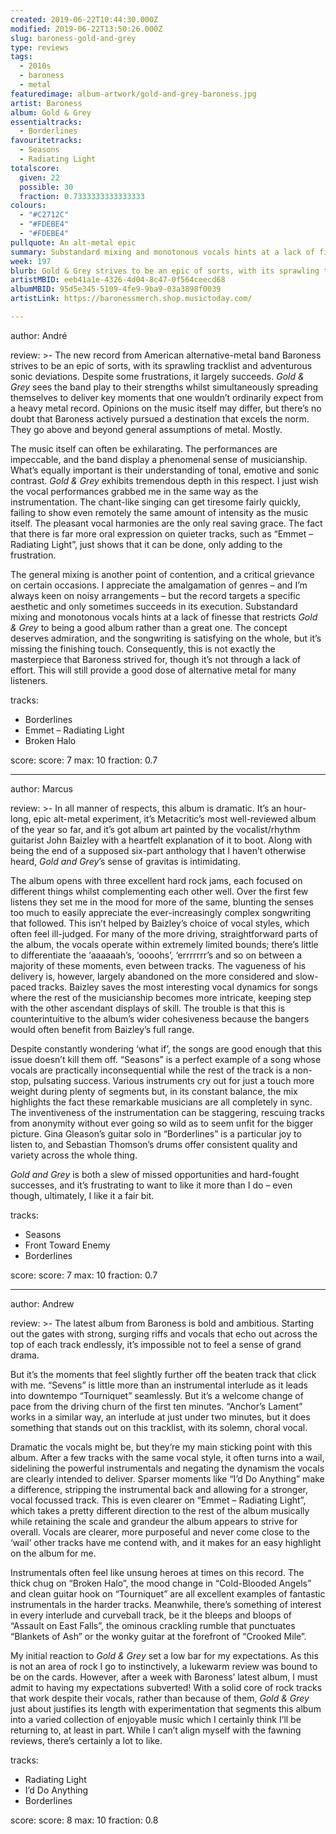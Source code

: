 ```yaml
---
created: 2019-06-22T10:44:30.000Z
modified: 2019-06-22T13:50:26.000Z
slug: baroness-gold-and-grey
type: reviews
tags:
  - 2010s
  - baroness
  - metal
featuredimage: album-artwork/gold-and-grey-baroness.jpg
artist: Baroness
album: Gold & Grey
essentialtracks:
  - Borderlines
favouritetracks:
  - Seasons
  - Radiating Light
totalscore:
  given: 22
  possible: 30
  fraction: 0.7333333333333333
colours:
  - "#C2712C"
  - "#FDEBE4"
  - "#FDEBE4"
pullquote: An alt-metal epic
summary: Substandard mixing and monotonous vocals hints at a lack of finesse that restricts Gold & Grey to being a good album rather than a great one. The concept deserves admiration, and the songwriting is satisfying on the whole, but it’s missing the finishing touch.
week: 197
blurb: Gold & Grey strives to be an epic of sorts, with its sprawling tracklist and adventurous sonic deviations. Despite some frustrations, it largely succeeds.
artistMBID: eeb41a1e-4326-4d04-8c47-0f564ceecd68
albumMBID: 95d5e345-5109-4fe9-9ba9-03a3898f0039
artistLink: https://baronessmerch.shop.musictoday.com/

---
```


author: André

review: >-
  The new record from American alternative-metal band Baroness strives to be an epic of sorts, with its sprawling tracklist and adventurous sonic deviations. Despite some frustrations, it largely succeeds. *Gold & Grey* sees the band play to their strengths whilst simultaneously spreading themselves to deliver key moments that one wouldn’t ordinarily expect from a heavy metal record. Opinions on the music itself may differ, but there’s no doubt that Baroness actively pursued a destination that excels the norm. They go above and beyond general assumptions of metal. Mostly.

  The music itself can often be exhilarating. The performances are impeccable, and the band display a phenomenal sense of musicianship. What’s equally important is their understanding of tonal, emotive and sonic contrast. *Gold & Grey* exhibits tremendous depth in this respect. I just wish the vocal performances grabbed me in the same way as the instrumentation. The chant-like singing can get tiresome fairly quickly, failing to show even remotely the same amount of intensity as the music itself. The pleasant vocal harmonies are the only real saving grace. The fact that there is far more oral expression on quieter tracks, such as “Emmet – Radiating Light”, just shows that it can be done, only adding to the frustration.

  The general mixing is another point of contention, and a critical grievance on certain occasions. I appreciate the amalgamation of genres – and I’m always keen on noisy arrangements – but the record targets a specific aesthetic and only sometimes succeeds in its execution. Substandard mixing and monotonous vocals hints at a lack of finesse that restricts *Gold & Grey* to being a good album rather than a great one. The concept deserves admiration, and the songwriting is satisfying on the whole, but it’s missing the finishing touch. Consequently, this is not exactly the masterpiece that Baroness strived for, though it’s not through a lack of effort. This will still provide a good dose of alternative metal for many listeners.

tracks:
  - Borderlines
  - ­­Emmet – Radiating Light
  - ­­Broken Halo

score:
  score: 7
  max: 10
  fraction: 0.7

---
author: Marcus

review: >-
  In all manner of respects, this album is dramatic. It’s an hour-long, epic alt-metal experiment, it’s Metacritic’s most well-reviewed album of the year so far, and it’s got album art painted by the vocalist/rhythm guitarist John Baizley with a heartfelt explanation of it to boot. Along with being the end of a supposed six-part anthology that I haven’t otherwise heard, *Gold and Grey*’s sense of gravitas is intimidating.

  The album opens with three excellent hard rock jams, each focused on different things whilst complementing each other well. Over the first few listens they set me in the mood for more of the same, blunting the senses too much to easily appreciate the ever-increasingly complex songwriting that followed. This isn’t helped by Baizley’s choice of vocal styles, which often feel ill-judged. For many of the more driving, straightforward parts of the album, the vocals operate within extremely limited bounds; there’s little to differentiate the ‘aaaaaah’s, ‘oooohs’, ‘errrrrrr’s and so on between a majority of these moments, even between tracks. The vagueness of his delivery is, however, largely abandoned on the more considered and slow-paced tracks. Baizley saves the most interesting vocal dynamics for songs where the rest of the musicianship becomes more intricate, keeping step with the other ascendant displays of skill. The trouble is that this is counterintuitive to the album’s wider cohesiveness because the bangers would often benefit from Baizley’s full range.

  Despite constantly wondering ‘what if’, the songs are good enough that this issue doesn’t kill them off. “Seasons” is a perfect example of a song whose vocals are practically inconsequential while the rest of the track is a non-stop, pulsating success. Various instruments cry out for just a touch more weight during plenty of segments but, in its constant balance, the mix highlights the fact these remarkable musicians are all completely in sync. The inventiveness of the instrumentation can be staggering, rescuing tracks from anonymity without ever going so wild as to seem unfit for the bigger picture. Gina Gleason’s guitar solo in “Borderlines” is a particular joy to listen to, and Sebastian Thomson’s drums offer consistent quality and variety across the whole thing. 
  
  *Gold and Grey* is both a slew of missed opportunities and hard-fought successes, and it’s frustrating to want to like it more than I do – even though, ultimately, I like it a fair bit.

tracks:
  - Seasons
  - ­­Front Toward Enemy
  - ­­Borderlines

score:
  score: 7
  max: 10
  fraction: 0.7

---
author: Andrew

review: >-
  The latest album from Baroness is bold and ambitious. Starting out the gates with strong, surging riffs and vocals that echo out across the top of each track endlessly, it’s impossible not to feel a sense of grand drama.

  But it’s the moments that feel slightly further off the beaten track that click with me. “Sevens” is little more than an instrumental interlude as it leads into downtempo “Tourniquet” seamlessly. But it’s a welcome change of pace from the driving churn of the first ten minutes. “Anchor’s Lament” works in a similar way, an interlude at just under two minutes, but it does something that stands out on this tracklist, with its solemn, choral vocal.

  Dramatic the vocals might be, but they’re my main sticking point with this album. After a few tracks with the same vocal style, it often turns into a wail, sidelining the powerful instrumentals and negating the dynamism the vocals are clearly intended to deliver. Sparser moments like “I’d Do Anything” make a difference, stripping the instrumental back and allowing for a stronger, vocal focussed track. This is even clearer on “Emmet – Radiating Light”, which takes a pretty different direction to the rest of the album musically while retaining the scale and grandeur the album appears to strive for overall. Vocals are clearer, more purposeful and never come close to the ‘wail’ other tracks have me contend with, and it makes for an easy highlight on the album for me.

  Instrumentals often feel like unsung heroes at times on this record. The thick chug on “Broken Halo”, the mood change in “Cold-Blooded Angels” and clean guitar hook on “Tourniquet” are all excellent examples of fantastic instrumentals in the harder tracks. Meanwhile, there’s something of interest in every interlude and curveball track, be it the bleeps and bloops of “Assault on East Falls”, the ominous crackling rumble that punctuates “Blankets of Ash” or the wonky guitar at the forefront of “Crooked Mile”.

  My initial reaction to *Gold & Grey* set a low bar for my expectations. As this is not an area of rock I go to instinctively, a lukewarm review was bound to be on the cards. However, after a week with Baroness’ latest album, I must admit to having my expectations subverted! With a solid core of rock tracks that work despite their vocals, rather than because of them, *Gold & Grey* just about justifies its length with experimentation that segments this album into a varied collection of enjoyable music which I certainly think I’ll be returning to, at least in part. While I can’t align myself with the fawning reviews, there’s certainly a lot to like.

tracks:
  - Radiating Light
  - ­­I’d Do Anything
  - ­­Borderlines
  
score:
  score: 8
  max: 10
  fraction: 0.8
